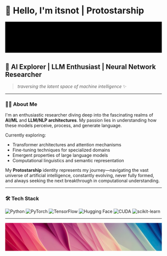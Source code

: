 # 👋 Hello, I'm itsnot | Protostarship

![Neural Network Banner](https://github.com/Protostarship/Dyk-Knyh-engine/blob/main/src/elements/animated-tiles.svg)

## 🧠 AI Explorer | LLM Enthusiast | Neural Network Researcher

> *traversing the latent space of machine intelligence* ✨

---

### 👨‍💻 About Me

I'm an enthusiastic researcher diving deep into the fascinating realms of **AI/ML** and **LLM/NLP architectures**. My passion lies in understanding how these models perceive, process, and generate language.

Currently exploring:
- Transformer architectures and attention mechanisms
- Fine-tuning techniques for specialized domains
- Emergent properties of large language models
- Computational linguistics and semantic representation

My **Protostarship** identity represents my journey—navigating the vast universe of artificial intelligence, constantly evolving, never fully formed, and always seeking the next breakthrough in computational understanding.

---

### 🛠️ Tech Stack

![Python](https://img.shields.io/badge/-Python-3776AB?style=flat-square&logo=python&logoColor=white)
![PyTorch](https://img.shields.io/badge/-PyTorch-EE4C2C?style=flat-square&logo=pytorch&logoColor=white)
![TensorFlow](https://img.shields.io/badge/-TensorFlow-FF6F00?style=flat-square&logo=tensorflow&logoColor=white)
![Hugging Face](https://img.shields.io/badge/-Hugging%20Face-FFD21E?style=flat-square&logo=huggingface&logoColor=black)
![CUDA](https://img.shields.io/badge/-CUDA-76B900?style=flat-square&logo=nvidia&logoColor=white)
![scikit-learn](https://img.shields.io/badge/-scikit--learn-F7931E?style=flat-square&logo=scikit-learn&logoColor=white)

---

  <div align="center">
    <img src="https://github.com/Protostarship/Dyk-Knyh-engine/blob/main/src/elements/bg.jpg" style="width: 100%; height: 90px; object-fit: cover;" alt="Profile Banner">
  </div>
